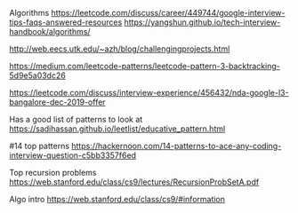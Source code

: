 Algorithms
https://leetcode.com/discuss/career/449744/google-interview-tips-faqs-answered-resources
https://yangshun.github.io/tech-interview-handbook/algorithms/


http://web.eecs.utk.edu/~azh/blog/challengingprojects.html

https://medium.com/leetcode-patterns/leetcode-pattern-3-backtracking-5d9e5a03dc26


https://leetcode.com/discuss/interview-experience/456432/nda-google-l3-bangalore-dec-2019-offer

Has a good list of patterns to look at
https://sadihassan.github.io/leetlist/educative_pattern.html

#14 top patterns
https://hackernoon.com/14-patterns-to-ace-any-coding-interview-question-c5bb3357f6ed

Top recursion problems
https://web.stanford.edu/class/cs9/lectures/RecursionProbSetA.pdf

Algo intro
https://web.stanford.edu/class/cs9/#information
